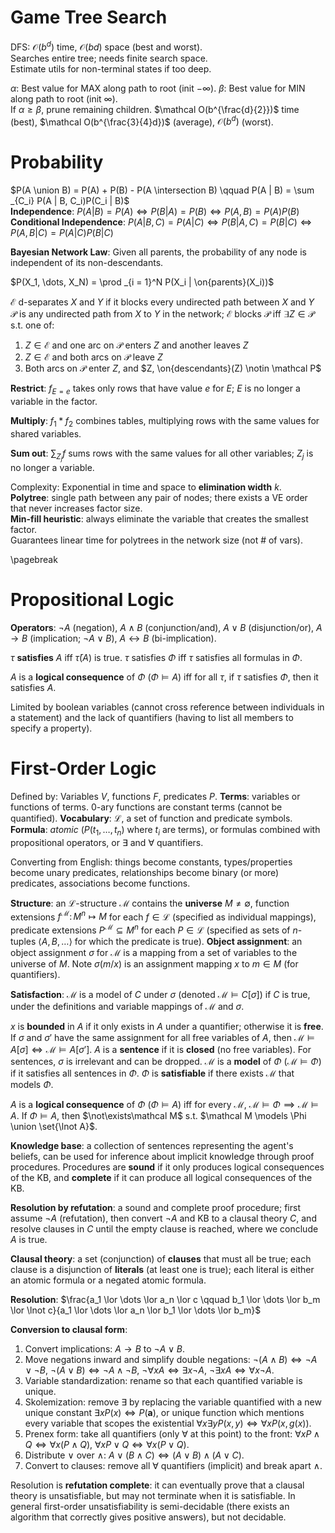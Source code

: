 # Game Tree Search

DFS: $\mathcal O(b^d)$ time, $\mathcal O(bd)$ space (best and worst).  
Searches entire tree; needs finite search space.  
Estimate utils for non-terminal states if too deep.

$\alpha$: Best value for MAX along path to root (init $-\infty$). $\beta$: Best value for MIN along path to root (init $\infty$).  
If $\alpha \geq \beta$, prune remaining children.
$\mathcal O(b^{\frac{d}{2}})$ time (best), $\mathcal O(b^{\frac{3}{4}d})$ (average), $\mathcal O(b^d)$ (worst).

# Probability

$P(A \union B) = P(A) + P(B) - P(A \intersection B) \qquad P(A | B) = \sum _{C_i} P(A | B, C_i)P(C_i | B)$  
**Independence**: $P(A | B) = P(A) \iff P(B | A) = P(B) \iff P(A, B) = P(A)P(B)$  
**Conditional Independence**: $P(A | B, C) = P(A | C) \iff P(B | A, C) = P(B | C) \iff P(A, B | C) = P(A | C)P(B | C)$

**Bayesian Network Law**: Given all parents, the probability of any node is independent of its non-descendants.

$P(X_1, \dots, X_N) = \prod _{i = 1}^N P(X_i | \on{parents}(X_i))$

$\mathcal E$ d-separates $X$ and $Y$ if it blocks every undirected path between $X$ and $Y$  
$\mathcal P$ is any undirected path from $X$ to $Y$ in the network; $\mathcal E$ blocks $\mathcal P$ iff $\exists Z \in \mathcal P$ s.t. one of:

1. $Z \in \mathcal E$ and one arc on $\mathcal P$ enters $Z$ and another leaves $Z$
2. $Z \in \mathcal E$ and both arcs on $\mathcal P$ leave $Z$
3. Both arcs on $\mathcal P$ enter $Z$, and $Z, \on{descendants}(Z) \notin \mathcal P$

**Restrict**: $f_{E = e}$ takes only rows that have value $e$ for $E$; $E$ is no longer a variable in the factor.

**Multiply**: $f_1 * f_2$ combines tables, multiplying rows with the same values for shared variables.

**Sum out**: $\sum _{Z_j} f$ sums rows with the same values for all other variables; $Z_j$ is no longer a variable.

Complexity: Exponential in time and space to **elimination width** $k$.  
**Polytree**: single path between any pair of nodes; there exists a VE order that never increases factor size.  
**Min-fill heuristic**: always eliminate the variable that creates the smallest factor.  
Guarantees linear time for polytrees in the network size (not # of vars).

\pagebreak

# Propositional Logic

**Operators**: $\lnot A$ (negation), $A \land B$ (conjunction/and), $A \lor B$ (disjunction/or), $A \rightarrow B$ (implication; $\lnot A \lor B$), $A \leftrightarrow B$ (bi-implication).

$\tau$ **satisfies** $A$ iff $\bar\tau(A)$ is true. $\tau$ satisfies $\Phi$ iff $\tau$ satisfies all formulas in $\Phi$.

$A$ is a **logical consequence** of $\Phi$ ($\Phi \models A$) iff for all $\tau$, if $\tau$ satisfies $\Phi$, then it satisfies $A$.

Limited by boolean variables (cannot cross reference between individuals in a statement) and the lack of quantifiers (having to list all members to specify a property).

# First-Order Logic

Defined by: Variables $V$, functions $F$, predicates $P$.
**Terms**: variables or functions of terms. 0-ary functions are constant terms (cannot be quantified).
**Vocabulary**: $\mathcal L$, a set of function and predicate symbols.
**Formula**: *atomic* ($P(t_1, \dots, t_n)$ where $t_i$ are terms), or formulas combined with propositional operators, or $\exists$ and $\forall$ quantifiers.

Converting from English: things become constants, types/properties become unary predicates, relationships become binary (or more) predicates, associations become functions.

**Structure**: an $\mathcal L$-structure $\mathcal M$ contains the **universe** $M \neq \emptyset$, function extensions $f^{\mathcal M} \colon M^n \mapsto M$ for each $f \in \mathcal L$ (specified as individual mappings), predicate extensions $P^{\mathcal M} \subseteq M^n$ for each $P \in \mathcal L$ (specified as sets of $n$-tuples $\langle A, B, \dots \rangle$ for which the predicate is true).
**Object assignment**: an object assignment $\sigma$ for $\mathcal M$ is a mapping from a set of variables to the universe of $M$. Note $\sigma(m / x)$ is an assignment mapping $x$ to $m \in M$ (for quantifiers).

**Satisfaction**: $\mathcal M$ is a model of $C$ under $\sigma$ (denoted $\mathcal M \models C[\sigma]$) if $C$ is true, under the definitions and variable mappings of $\mathcal M$ and $\sigma$.

$x$ is **bounded** in $A$ if it only exists in $A$ under a quantifier; otherwise it is **free**.
If $\sigma$ and $\sigma'$ have the same assignment for all free variables of $A$, then $\mathcal M \models A[\sigma] \iff \mathcal M \models A[\sigma']$.
$A$ is a **sentence** if it is **closed** (no free variables). For sentences, $\sigma$ is irrelevant and can be dropped.
$\mathcal M$ is a **model** of $\Phi$ ($\mathcal M \models \Phi$) if it satisfies all sentences in $\Phi$.
$\Phi$ is **satisfiable** if there exists $\mathcal M$ that models $\Phi$.

$A$ is a **logical consequence** of $\Phi$ ($\Phi \models A$) iff for every $\mathcal M$, $\mathcal M \models \Phi \implies \mathcal M \models A$.
If $\Phi \models A$, then $\not\exists\mathcal M$ s.t. $\mathcal M \models \Phi \union \set{\lnot A}$.

**Knowledge base**: a collection of sentences representing the agent's beliefs, can be used for inference about implicit knowledge through proof procedures.
Procedures are **sound** if it only produces logical consequences of the KB, and **complete** if it can produce all logical consequences of the KB.

**Resolution by refutation**: a sound and complete proof procedure; first assume $\lnot A$ (refutation), then convert $\lnot A$ and KB to a clausal theory $C$, and resolve clauses in $C$ until the empty clause is reached, where we conclude $A$ is true.

**Clausal theory**: a set (conjunction) of **clauses** that must all be true; each clause is a disjunction of **literals** (at least one is true); each literal is either an atomic formula or a negated atomic formula.

**Resolution**: $\frac{a_1 \lor \dots \lor a_n \lor c \qquad b_1 \lor \dots \lor b_m \lor \lnot c}{a_1 \lor \dots \lor a_n \lor b_1 \lor \dots \lor b_m}$

**Conversion to clausal form**:

1. Convert implications: $A \rightarrow B$ to $\lnot A \lor B$.
2. Move negations inward and simplify double negations: $\lnot (A \land B) \iff \lnot A \lor \lnot B$, $\lnot (A \lor B) \iff \lnot A \land \lnot B$, $\lnot \forall x A \iff \exists x \lnot A$, $\lnot\exists xA \iff \forall x \lnot A$.
3. Variable standardization: rename so that each quantified variable is unique.
4. Skolemization: remove $\exists$ by replacing the variable quantified with a new unique constant $\exists xP(x) \iff P(\bm a)$, or unique function which mentions every variable that scopes the existential $\forall x\exists y P(x, y) \iff \forall x P(x, g(x))$.
6. Prenex form: take all quantifiers (only $\forall$ at this point) to the front: $\forall x P \land Q \iff \forall x(P \land Q)$, $\forall x P \lor Q \iff \forall x(P \lor Q)$.
7. Distribute $\lor$ over $\land$: $A \lor (B \land C) \iff (A \lor B) \land (A \lor C)$.
8. Convert to clauses: remove all $\forall$ quantifiers (implicit) and break apart $\land$.

Resolution is **refutation complete**: it can eventually prove that a clausal theory is unsatisfiable, but may not terminate when it is satisfiable.
In general first-order unsatisfiability is semi-decidable (there exists an algorithm that correctly gives positive answers), but not decidable.

